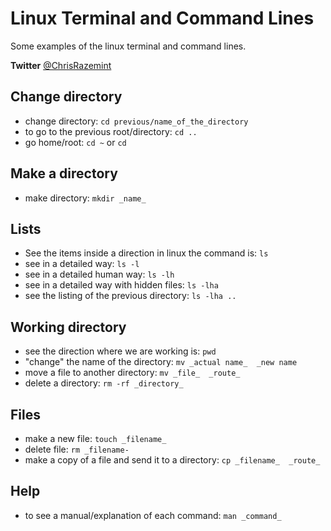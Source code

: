 # Linux Terminal and Command Lines
Some examples of the linux terminal and command lines.

**Twitter** [@ChrisRazemint](twitter.com/ChrisRazemint)

## Change directory
* change directory: `cd previous/name_of_the_directory`
* to go to the previous root/directory: `cd ..`
* go home/root: `cd ~` or `cd`

## Make a directory
* make directory: `mkdir _name_`

## Lists
* See the items inside a direction in linux the command is:
`ls`
* see in a detailed way: `ls -l`
* see in a detailed human way: `ls -lh`
* see in a detailed way with hidden files: `ls -lha`
* see the listing of the previous directory: `ls -lha ..`

## Working directory
* see the direction where we are working is: `pwd`
* "change" the name of the directory: `mv _actual name_  _new name`
* move a file to another directory: `mv _file_  _route_`
* delete a directory: `rm -rf _directory_`

## Files
* make a new file: `touch _filename_`
* delete file: `rm _filename-`
* make a copy of a file and send it to a directory: `cp _filename_  _route_`

## Help
* to see a manual/explanation of each command: `man _command_`
